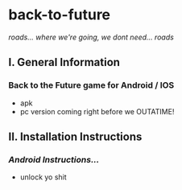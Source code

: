 # back-to-future

_roads... where we're going, we dont need... roads_

## I. General Information

### Back to the Future game for Android / IOS 
- apk 
- pc version coming right before we OUTATIME!


## II. Installation Instructions

### *Android Instructions...*
- unlock yo shit
